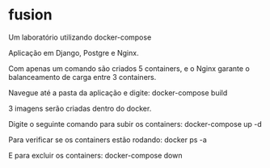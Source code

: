 # fusion
Um laboratório utilizando docker-compose

Aplicação em Django, Postgre e Nginx.

Com apenas um comando são criados 5 containers, e o Nginx garante o balanceamento de carga entre 3 containers.

Navegue até a pasta da aplicação e digite: docker-compose build

3 imagens serão criadas dentro do docker.

Digite o seguinte comando para subir os containers: docker-compose up -d

Para verificar se os containers estão rodando: docker ps -a 

E para excluir os containers: docker-compose down
